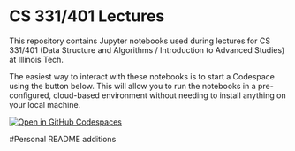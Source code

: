 # CS 331/401 Lectures

This repository contains Jupyter notebooks used during lectures for CS 331/401 (Data Structure and Algorithms / Introduction to Advanced Studies) at Illinois Tech.

The easiest way to interact with these notebooks is to start a Codespace using the button below. This will allow you to run the notebooks in a pre-configured, cloud-based environment without needing to install anything on your local machine.

[![Open in GitHub Codespaces](https://github.com/codespaces/badge.svg)](https://codespaces.new/cs331ds/lectures?quickstart=1)


#Personal README additions


